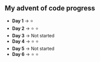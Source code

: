 ## My advent of code progress

- **Day 1** -> :star: 
- **Day 2** -> :star: :star:
- **Day 3** -> Not started
- **Day 4** -> :star: :star:
- **Day 5** -> Not started
- **Day 6** -> :star: :star:
